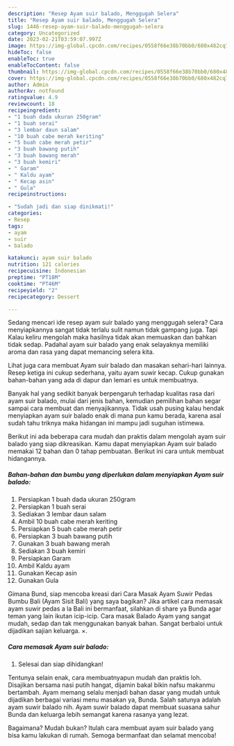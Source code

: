 ```yaml
---
description: "Resep Ayam suir balado, Menggugah Selera"
title: "Resep Ayam suir balado, Menggugah Selera"
slug: 1446-resep-ayam-suir-balado-menggugah-selera
category: Uncategorized
date: 2023-02-21T03:59:07.997Z
image: https://img-global.cpcdn.com/recipes/0558f66e38b70bb0/680x482cq70/ayam-suir-balado-foto-resep-utama.jpg
hideToc: false
enableToc: true
enableTocContent: false
thumbnail: https://img-global.cpcdn.com/recipes/0558f66e38b70bb0/680x482cq70/ayam-suir-balado-foto-resep-utama.jpg
cover: https://img-global.cpcdn.com/recipes/0558f66e38b70bb0/680x482cq70/ayam-suir-balado-foto-resep-utama.jpg
author: Admin
authorAv: notfound
ratingvalue: 4.9
reviewcount: 18
recipeingredient:
- "1 buah dada ukuran 250gram"
- "1 buah serai"
- "3 lembar daun salam"
- "10 buah cabe merah keriting"
- "5 buah cabe merah petir"
- "3 buah bawang putih"
- "3 buah bawang merah"
- "3 buah kemiri"
- " Garam"
- " Kaldu ayam"
- " Kecap asin"
- " Gula"
recipeinstructions:

- "Sudah jadi dan siap dinikmati!"
categories:
- Resep
tags:
- ayam
- suir
- balado

katakunci: ayam suir balado 
nutrition: 121 calories
recipecuisine: Indonesian
preptime: "PT18M"
cooktime: "PT46M"
recipeyield: "2"
recipecategory: Dessert

---
```



Sedang mencari ide resep ayam suir balado yang menggugah selera? Cara menyiapkannya sangat tidak terlalu sulit namun tidak gampang juga. Tapi Kalau keliru mengolah maka hasilnya tidak akan memuaskan dan bahkan tidak sedap. Padahal ayam suir balado yang enak selayaknya memiliki aroma dan rasa yang dapat memancing selera kita.


Lihat juga cara membuat Ayam suir balado dan masakan sehari-hari lainnya. Resep ketiga ini cukup sederhana, yaitu ayam suwir kecap. Cukup gunakan bahan-bahan yang ada di dapur dan lemari es untuk membuatnya.

Banyak hal yang sedikit banyak berpengaruh terhadap kualitas rasa dari ayam suir balado, mulai dari jenis bahan, kemudian pemilihan bahan segar sampai cara membuat dan menyajikannya. Tidak usah pusing kalau hendak menyiapkan ayam suir balado enak di mana pun kamu berada, karena asal sudah tahu triknya maka hidangan ini mampu jadi suguhan istimewa.


Berikut ini ada beberapa cara mudah dan praktis dalam mengolah ayam suir balado yang siap dikreasikan. Kamu dapat menyiapkan Ayam suir balado memakai 12 bahan dan 0 tahap pembuatan. Berikut ini cara untuk membuat hidangannya.

<!--inarticleads1-->

##### Bahan-bahan dan bumbu yang diperlukan dalam menyiapkan Ayam suir balado:

1. Persiapkan 1 buah dada ukuran 250gram
1. Persiapkan 1 buah serai
1. Sediakan 3 lembar daun salam
1. Ambil 10 buah cabe merah keriting
1. Persiapkan 5 buah cabe merah petir
1. Persiapkan 3 buah bawang putih
1. Gunakan 3 buah bawang merah
1. Sediakan 3 buah kemiri
1. Persiapkan  Garam
1. Ambil  Kaldu ayam
1. Gunakan  Kecap asin
1. Gunakan  Gula


Gimana Bund, siap mencoba kreasi dari Cara Masak Ayam Suwir Pedas Bumbu Bali (Ayam Sisit Bali) yang saya bagikan? Jika artikel cara memasak ayam suwir pedas a la Bali ini bermanfaat, silahkan di share ya Bunda agar teman yang lain ikutan icip-icip. Cara masak Balado Ayam yang sangat mudah, sedap dan tak menggunakan banyak bahan. Sangat berbaloi untuk dijadikan sajian keluarga. ×. 

<!--inarticleads2-->

##### Cara memasak Ayam suir balado:


1. Selesai dan siap dihidangkan!

Tentunya selain enak, cara membuatnyapun mudah dan praktis loh. Disajikan bersama nasi putih hangat, dijamin bakal bikin nafsu makanmu bertambah. Ayam memang selalu menjadi bahan dasar yang mudah untuk dijadikan berbagai variasi menu masakan ya, Bunda. Salah satunya adalah ayam suwir balado nih. Ayam suwir balado dapat membuat suasana sahur Bunda dan keluarga lebih semangat karena rasanya yang lezat. 

Bagaimana? Mudah bukan? Itulah cara membuat ayam suir balado yang bisa kamu lakukan di rumah. Semoga bermanfaat dan selamat mencoba!
